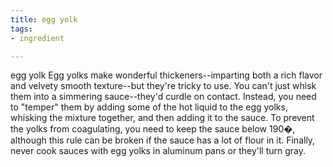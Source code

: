 ```yaml
---
title: egg yolk
tags:
- ingredient

---
```

egg yolk Egg yolks make wonderful thickeners--imparting both a rich flavor and velvety smooth texture--but they're tricky to use. You can't just whisk them into a simmering sauce--they'd curdle on contact. Instead, you need to "temper" them by adding some of the hot liquid to the egg yolks, whisking the mixture together, and then adding it to the sauce. To prevent the yolks from coagulating, you need to keep the sauce below 190�, although this rule can be broken if the sauce has a lot of flour in it. Finally, never cook sauces with egg yolks in aluminum pans or they'll turn gray.
